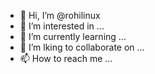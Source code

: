 - 👋 Hi, I’m @rohilinux
- 👀 I’m interested in ...
- 🌱 I’m currently learning ...
- 💞️ I’m lking to collaborate on ...
- 📫 How to reach me ...

<!---
rohilinux/rohilinux is a ✨ special ✨ repository because its `README.md` (this file) appears on your GitHub profile.
You can click the Preview link to take a look at your changes.
--->
